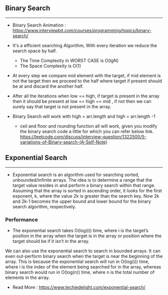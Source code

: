 ##                              Binary Search 
-------------------------------------------------------------------------------------------------------
- Binary Search Animation : https://www.interviewbit.com/courses/programming/topics/binary-search/
- It's a efficient searching Algorithm, With every iteration we reduce the search space by half.
    - The Time Complexity in WORST CASE is O(lgN)
    - The Space Complexity is O(1)

- At every step we compare mid element with the target, if mid element is not the target then we proceed to the half where target if present should be at and discard the another half.

- After all the iterations when low == high, if target is present in the array then it should be present at low == high == mid , if not then we can surely say that target is not present in the array.

- Binary Search will work with high = arr.length and high = arr.length -1
    - ceil and floor and rounding function all will work, given you modify the binary search code a little for which you can refer below link.
    https://leetcode.com/discuss/interview-question/1322500/5-variations-of-Binary-search-(A-Self-Note) 



##                                        Exponential Search 
-------------------------------------------------------------------------------------------------------
-   Exponential search is an algorithm used for searching sorted, unbounded/infinite arrays. The idea is to determine a range that the target value resides in and perform a binary search within that range. Assuming that the array is sorted in ascending order, it looks for the first exponent, k, where the value 2k is greater than the search key. Now 2k and 2k-1 becomes the upper bound and lower bound for the binary search algorithm, respectively.

###    Performance
-   The exponential search takes O(log(i)) time, where i is the target’s position in the array when the target is in the array or position where the target should be if it isn’t in the array.

We can also use the exponential search to search in bounded arrays. It can even out-perform binary search when the target is near the beginning of the array. This is because the exponential search will run in O(log(i)) time, where i is the index of the element being searched for in the array, whereas binary search would run in O(log(n)) time, where n is the total number of elements in the array.

- Read More : https://www.techiedelight.com/exponential-search/ 

